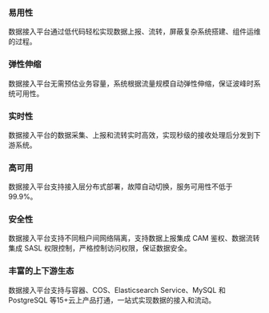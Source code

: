 ### 易用性

数据接入平台通过低代码轻松实现数据上报、流转，屏蔽复杂系统搭建、组件运维的过程。

### 弹性伸缩

数据接入平台无需预估业务容量，系统根据流量规模自动弹性伸缩，保证波峰时系统可用性。

### 实时性

数据接入平台的数据采集、上报和流转实时高效，实现秒级的接收处理后分发到下游系统。

### 高可用

数据接入平台支持接入层分布式部署，故障自动切换，服务可用性不低于99.9%。

### 安全性

数据接入平台支持不同租户间网络隔离，支持数据上报集成 CAM 鉴权、数据流转集成 SASL 权限控制，严格控制访问权限，保证数据安全。

### 丰富的上下游生态

数据接入平台支持与容器、COS、Elasticsearch Service、MySQL 和 PostgreSQL 等15+云上产品打通，一站式实现数据的接入和流动。